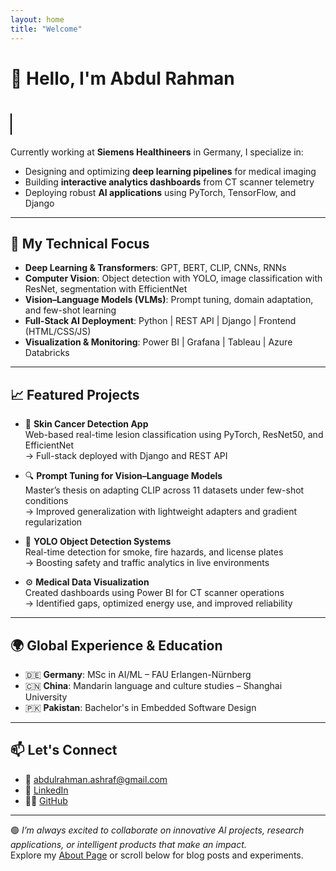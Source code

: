 ```yaml
---
layout: home
title: "Welcome"
---
```


# 👋 Hello, I'm Abdul Rahman

<!-- Typing animation section -->
<h1>
  <a href="" class="typewrite" data-period="2000" data-type='[ "Hi there 👋, I\'m Abdul Rahman", "AI Engineer", "Deep Learning", "Computer Vision", "LLMs", "Vision-Language Models" ]'>
    <span class="wrap"></span>
  </a>
</h1>

<style>
  .typewrite > .wrap {
    border-right: 0.08em solid #000;
  }
</style>

<script>
  var TxtType = function(el, toRotate, period) {
      this.toRotate = toRotate;
      this.el = el;
      this.loopNum = 0;
      this.period = parseInt(period, 10) || 2000;
      this.txt = '';
      this.tick();
      this.isDeleting = false;
  };

  TxtType.prototype.tick = function() {
      var i = this.loopNum % this.toRotate.length;
      var fullTxt = this.toRotate[i];

      if (this.isDeleting) {
          this.txt = fullTxt.substring(0, this.txt.length - 1);
      } else {
          this.txt = fullTxt.substring(0, this.txt.length + 1);
      }

      this.el.innerHTML = '<span class="wrap">'+this.txt+'</span>';

      var that = this;
      var delta = 200 - Math.random() * 100;

      if (this.isDeleting) { delta /= 2; }

      if (!this.isDeleting && this.txt === fullTxt) {
          delta = this.period;
          this.isDeleting = true;
      } else if (this.isDeleting && this.txt === '') {
          this.isDeleting = false;
          this.loopNum++;
          delta = 500;
      }

      setTimeout(function() {
          that.tick();
      }, delta);
  };

  window.onload = function() {
      var elements = document.getElementsByClassName('typewrite');
      for (var i=0; i<elements.length; i++) {
          var toRotate = elements[i].getAttribute('data-type');
          var period = elements[i].getAttribute('data-period');
          if (toRotate) {
              new TxtType(elements[i], JSON.parse(toRotate), period);
          }
      }
  };
</script>


Currently working at **Siemens Healthineers** in Germany, I specialize in:
- Designing and optimizing **deep learning pipelines** for medical imaging
- Building **interactive analytics dashboards** from CT scanner telemetry
- Deploying robust **AI applications** using PyTorch, TensorFlow, and Django

---

## 🔬 My Technical Focus

- **Deep Learning & Transformers**: GPT, BERT, CLIP, CNNs, RNNs
- **Computer Vision**: Object detection with YOLO, image classification with ResNet, segmentation with EfficientNet
- **Vision–Language Models (VLMs)**: Prompt tuning, domain adaptation, and few-shot learning
- **Full-Stack AI Deployment**: Python | REST API | Django | Frontend (HTML/CSS/JS)
- **Visualization & Monitoring**: Power BI | Grafana | Tableau | Azure Databricks

---

## 📈 Featured Projects

- 🧠 **Skin Cancer Detection App**  
  Web-based real-time lesion classification using PyTorch, ResNet50, and EfficientNet  
  → Full-stack deployed with Django and REST API

- 🔍 **Prompt Tuning for Vision–Language Models**  
  Master’s thesis on adapting CLIP across 11 datasets under few-shot conditions  
  → Improved generalization with lightweight adapters and gradient regularization

- 🚗 **YOLO Object Detection Systems**  
  Real-time detection for smoke, fire hazards, and license plates  
  → Boosting safety and traffic analytics in live environments

- ⚙️ **Medical Data Visualization**  
  Created dashboards using Power BI for CT scanner operations  
  → Identified gaps, optimized energy use, and improved reliability

---

## 🌍 Global Experience & Education

- 🇩🇪 **Germany**: MSc in AI/ML – FAU Erlangen-Nürnberg  
- 🇨🇳 **China**: Mandarin language and culture studies – Shanghai University  
- 🇵🇰 **Pakistan**: Bachelor's in Embedded Software Design

---

## 📫 Let's Connect

- 📧 [abdulrahman.ashraf@gmail.com](mailto:abdulrahman.ashraf@gmail.com)  
- 💼 [LinkedIn](https://www.linkedin.com/in/YOUR-LINKEDIN-ID)  
- 👨‍💻 [GitHub](https://github.com/abdulrahman45284528)

---

🟢 _I’m always excited to collaborate on innovative AI projects, research applications, or intelligent products that make an impact._  
Explore my [About Page](/about/) or scroll below for blog posts and experiments.
